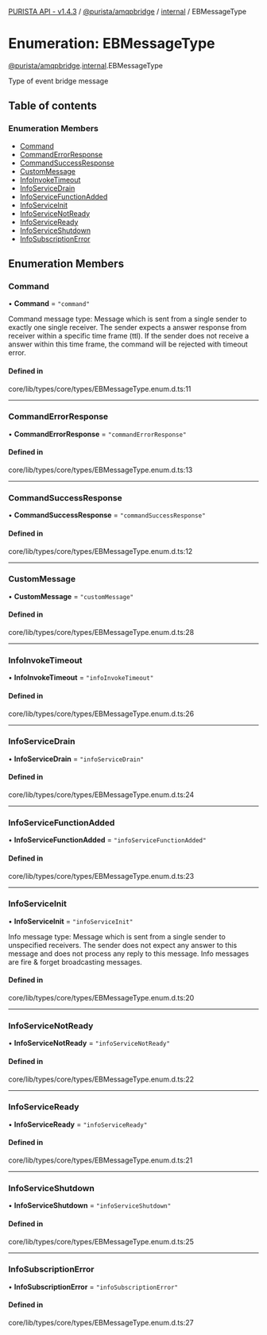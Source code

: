 [PURISTA API - v1.4.3](../README.md) / [@purista/amqpbridge](../modules/purista_amqpbridge.md) / [internal](../modules/purista_amqpbridge.internal.md) / EBMessageType

# Enumeration: EBMessageType

[@purista/amqpbridge](../modules/purista_amqpbridge.md).[internal](../modules/purista_amqpbridge.internal.md).EBMessageType

Type of event bridge message

## Table of contents

### Enumeration Members

- [Command](purista_amqpbridge.internal.EBMessageType.md#command)
- [CommandErrorResponse](purista_amqpbridge.internal.EBMessageType.md#commanderrorresponse)
- [CommandSuccessResponse](purista_amqpbridge.internal.EBMessageType.md#commandsuccessresponse)
- [CustomMessage](purista_amqpbridge.internal.EBMessageType.md#custommessage)
- [InfoInvokeTimeout](purista_amqpbridge.internal.EBMessageType.md#infoinvoketimeout)
- [InfoServiceDrain](purista_amqpbridge.internal.EBMessageType.md#infoservicedrain)
- [InfoServiceFunctionAdded](purista_amqpbridge.internal.EBMessageType.md#infoservicefunctionadded)
- [InfoServiceInit](purista_amqpbridge.internal.EBMessageType.md#infoserviceinit)
- [InfoServiceNotReady](purista_amqpbridge.internal.EBMessageType.md#infoservicenotready)
- [InfoServiceReady](purista_amqpbridge.internal.EBMessageType.md#infoserviceready)
- [InfoServiceShutdown](purista_amqpbridge.internal.EBMessageType.md#infoserviceshutdown)
- [InfoSubscriptionError](purista_amqpbridge.internal.EBMessageType.md#infosubscriptionerror)

## Enumeration Members

### Command

• **Command** = ``"command"``

Command message type:
Message which is sent from a single sender to exactly one single receiver.
The sender expects a answer response from receiver within a specific time frame (ttl).
If the sender does not receive a answer within this time frame, the command will be rejected with timeout error.

#### Defined in

core/lib/types/core/types/EBMessageType.enum.d.ts:11

___

### CommandErrorResponse

• **CommandErrorResponse** = ``"commandErrorResponse"``

#### Defined in

core/lib/types/core/types/EBMessageType.enum.d.ts:13

___

### CommandSuccessResponse

• **CommandSuccessResponse** = ``"commandSuccessResponse"``

#### Defined in

core/lib/types/core/types/EBMessageType.enum.d.ts:12

___

### CustomMessage

• **CustomMessage** = ``"customMessage"``

#### Defined in

core/lib/types/core/types/EBMessageType.enum.d.ts:28

___

### InfoInvokeTimeout

• **InfoInvokeTimeout** = ``"infoInvokeTimeout"``

#### Defined in

core/lib/types/core/types/EBMessageType.enum.d.ts:26

___

### InfoServiceDrain

• **InfoServiceDrain** = ``"infoServiceDrain"``

#### Defined in

core/lib/types/core/types/EBMessageType.enum.d.ts:24

___

### InfoServiceFunctionAdded

• **InfoServiceFunctionAdded** = ``"infoServiceFunctionAdded"``

#### Defined in

core/lib/types/core/types/EBMessageType.enum.d.ts:23

___

### InfoServiceInit

• **InfoServiceInit** = ``"infoServiceInit"``

Info message type:
Message which is sent from a single sender to unspecified receivers.
The sender does not expect any answer to this message and does not process any reply to this message.
Info messages are fire & forget broadcasting messages.

#### Defined in

core/lib/types/core/types/EBMessageType.enum.d.ts:20

___

### InfoServiceNotReady

• **InfoServiceNotReady** = ``"infoServiceNotReady"``

#### Defined in

core/lib/types/core/types/EBMessageType.enum.d.ts:22

___

### InfoServiceReady

• **InfoServiceReady** = ``"infoServiceReady"``

#### Defined in

core/lib/types/core/types/EBMessageType.enum.d.ts:21

___

### InfoServiceShutdown

• **InfoServiceShutdown** = ``"infoServiceShutdown"``

#### Defined in

core/lib/types/core/types/EBMessageType.enum.d.ts:25

___

### InfoSubscriptionError

• **InfoSubscriptionError** = ``"infoSubscriptionError"``

#### Defined in

core/lib/types/core/types/EBMessageType.enum.d.ts:27
